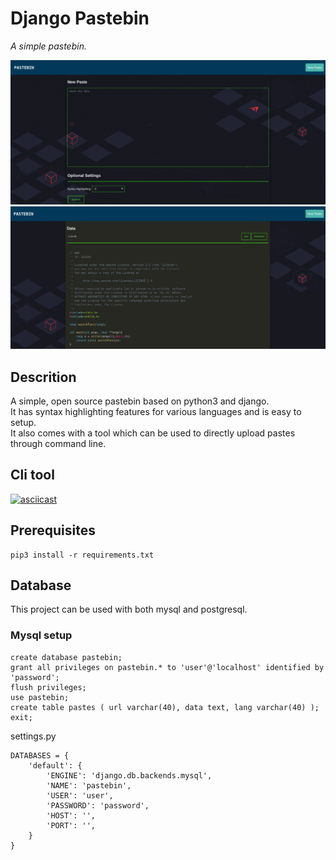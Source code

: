 # Django Pastebin
*A simple pastebin.*

<img src="images/image2.png">
<img src="images/image1.png">

## Descrition
A simple, open source pastebin based on python3 and django.  
It has syntax highlighting features for various languages and is easy to setup.  
It also comes with a tool which can be used to directly upload pastes through command line.

## Cli tool
[![asciicast](https://asciinema.org/a/R1a62ZUNhZRwdeXggjHzLuvj8.png)](https://asciinema.org/a/R1a62ZUNhZRwdeXggjHzLuvj8)


## Prerequisites
```
pip3 install -r requirements.txt
```

## Database
This project can be used with both mysql and postgresql.
### Mysql setup
```
create database pastebin;
grant all privileges on pastebin.* to 'user'@'localhost' identified by 'password';
flush privileges;
use pastebin;
create table pastes ( url varchar(40), data text, lang varchar(40) );
exit;
```
settings.py
```
DATABASES = {
    'default': {
        'ENGINE': 'django.db.backends.mysql',
        'NAME': 'pastebin',
        'USER': 'user',
        'PASSWORD': 'password',
        'HOST': '',
        'PORT': '',
    }
}
```
